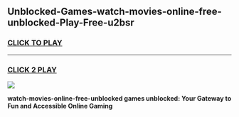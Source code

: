 
## Unblocked-Games-watch-movies-online-free-unblocked-Play-Free-u2bsr
<h3>
<a href="https://premium76.site?title=watch-movies-online-free-unblocked&ref=18A1">CLICK TO PLAY</a></h3>
<hr>

<h3>
<a href="https://premium76.site?title=watch-movies-online-free-unblocked&ref=18A1">CLICK 2 PLAY</a>
  
</h3>

<a href="https://premium76.site?title=watch-movies-online-free-unblocked&ref=18A1"><img src="https://clearcache.store/games.png"></a>


**watch-movies-online-free-unblocked games unblocked: Your Gateway to Fun and Accessible Online Gaming**
